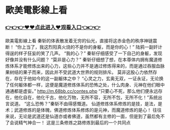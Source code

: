 # 歐美電影線上看

### <a href="https://github.com/asidw/xian/issues/1">👉👉👉♥♥点此进入♥观看入口👈👉👉</a>

歐美電影線上看
秦斩的体表散发着无穷的仙光，直接将这赤金色的秩序神链震断！
    “你上当了，我这烈阳真火烧的不是你的身躯，而是你的心！”
    陆鸦一副奸计得逞的样子狂妄的笑了几声。
    “我的心？”
    秦斩仔细感受了一下自己的身躯，发现好像并没有什么问题？
    “莫非是心力？”
    秦斩仔细想了想，在本尊体内拥有魔道修炼体系才能修炼出来的心力，这些心力并不是通过修炼得来的，而是通过吞服血脉果树结的果子而来，因此并不受武道大世界的规则排斥。
    莫非这股心力依然存在，存在于他如今的这一副躯体之中？
    “心灵之力，玄奥无双，一证永证，无论换了任何躯体都一样，这便是魔道修炼体系的恐怖之处，什么肉身、元神在他们眼中通通都是虚妄。”
    http://m.68bb.cc/contes.php
    “只要心不死，那么他们便永远存在，他化自在，他化千古，他化万物，无所不容，无所不包，无所不化！”系统出言说道。
    “这么恐怖？”秦斩不由得感慨道。
    仙道修炼体系修炼的是技，是法，是术；武道修炼的是体魄，佛道修炼体系修炼的是元神，而魔道修炼的是心！
    往往来说，无论是武道还是仙道亦或者佛道，虽然都有主修的一面，但是到了最后免不了会说精气神合一！
    这是三条修炼之路修炼到最后的一个共同点

